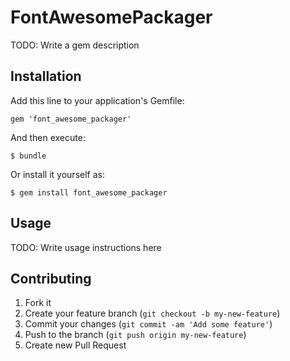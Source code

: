 # FontAwesomePackager

TODO: Write a gem description

## Installation

Add this line to your application's Gemfile:

    gem 'font_awesome_packager'

And then execute:

    $ bundle

Or install it yourself as:

    $ gem install font_awesome_packager

## Usage

TODO: Write usage instructions here

## Contributing

1. Fork it
2. Create your feature branch (`git checkout -b my-new-feature`)
3. Commit your changes (`git commit -am 'Add some feature'`)
4. Push to the branch (`git push origin my-new-feature`)
5. Create new Pull Request
